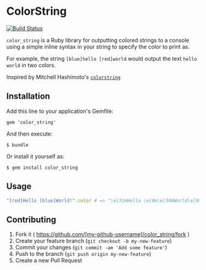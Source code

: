 # ColorString

[![Build
Status](https://travis-ci.org/seanpdoyle/color_string.svg?branch=master)](https://travis-ci.org/seanpdoyle/color_string)

`color_string` is a Ruby library for outputting colored strings to a console
using a simple inline syntax in your string to specify the color to print as.

For example, the string `[blue]hello [red]world` would output the text `hello
world` in two colors.

Inspired by Mitchell Hashimoto's [`colorstring`](https://github.com/mitchellh/colorstring)

## Installation

Add this line to your application's Gemfile:

    gem 'color_string'

And then execute:

    $ bundle

Or install it yourself as:

    $ gem install color_string

## Usage

```ruby
"[red]Hello [blue]World!".color # => "\e[31mHello \e[0m\e[34mWorld\e[0m"
```

## Contributing

1. Fork it ( https://github.com/[my-github-username]/color_string/fork )
2. Create your feature branch (`git checkout -b my-new-feature`)
3. Commit your changes (`git commit -am 'Add some feature'`)
4. Push to the branch (`git push origin my-new-feature`)
5. Create a new Pull Request
